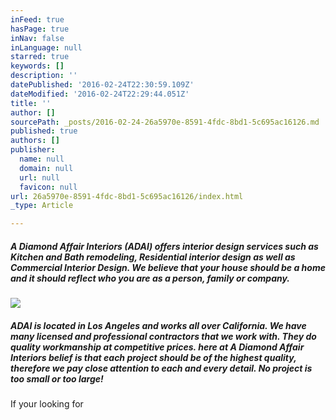 ```yaml
---
inFeed: true
hasPage: true
inNav: false
inLanguage: null
starred: true
keywords: []
description: ''
datePublished: '2016-02-24T22:30:59.109Z'
dateModified: '2016-02-24T22:29:44.051Z'
title: ''
author: []
sourcePath: _posts/2016-02-24-26a5970e-8591-4fdc-8bd1-5c695ac16126.md
published: true
authors: []
publisher:
  name: null
  domain: null
  url: null
  favicon: null
url: 26a5970e-8591-4fdc-8bd1-5c695ac16126/index.html
_type: Article

---
```

##### A Diamond Affair Interiors (ADAI) offers interior design services such as Kitchen and Bath remodeling, Residential interior design as well as Commercial Interior Design.  We believe that your house should be a home and it should reflect who you are as a person, family or company.
![](https://the-grid-user-content.s3-us-west-2.amazonaws.com/d98334c2-537d-496d-bb36-25f119b028f0.jpg)

##### ADAI is located in Los Angeles and works all over California.  We have many licensed and professional contractors that we work with.  They do quality workmanship at competitive prices.  here at A Diamond Affair Interiors belief is that each project should be of the highest quality, therefore we pay close attention to each and every detail.  No project is too small or too large!

If your looking for